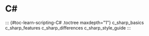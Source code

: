 C\#
===

::: {#toc-learn-scripting-C# .toctree maxdepth="1"}
c\_sharp\_basics c\_sharp\_features c\_sharp\_differences
c\_sharp\_style\_guide
:::
